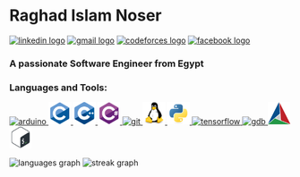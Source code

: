 # Raghad Islam Noser

<div align="left">
<a href="https://www.linkedin.com/in/raghad-islam-a0133825b/" target="blank">
  <img src="https://img.shields.io/static/v1?message=LinkedIn&logo=linkedin&label=&color=0077B5&logoColor=white&labelColor=&style=for-the-badge" height="22" alt="linkedin logo"  /></a>
  
<a href="mailto:Raghad.noser.2003@gmail.com" target="blank">
<img src="https://img.shields.io/static/v1?message=Gmail&logo=gmail&label=&color=CC0000&logoColor=white&labelColor=&style=for-the-badge" height="22" alt="gmail logo" /></a>

<a href="https://codeforces.com/profile/raghad78" target="blank">
<img src="https://img.shields.io/static/v1?message=Codeforces&logo=codeforces&label=&color=FF8C00&logoColor=white&labelColor=&style=for-the-badge" height="22" alt="codeforces logo" /></a>
<a href="https://www.facebook.com/raghad.noser/" target="blank">
<img src="https://img.shields.io/static/v1?message=Facebook&logo=facebook&label=&color=1877F2&logoColor=white&labelColor=&style=for-the-badge" height="22" alt="facebook logo" /></a>
</div>

<h3 align="left">A passionate Software Engineer from Egypt</h3>
</p>

<h3 align="left">Languages and Tools:</h3>
<p align="left">
<a href="https://www.arduino.cc/" target="_blank" rel="noreferrer"> <img src="https://cdn.worldvectorlogo.com/logos/arduino-1.svg" alt="arduino" width="40" height="40"/> </a> 
<a href="https://www.cprogramming.com/" target="_blank" rel="noreferrer"> <img src="https://raw.githubusercontent.com/devicons/devicon/master/icons/c/c-original.svg" alt="c" width="40" height="40"/> </a> 
<a href="https://www.w3schools.com/cpp/" target="_blank" rel="noreferrer"> <img src="https://raw.githubusercontent.com/devicons/devicon/master/icons/cplusplus/cplusplus-original.svg" alt="cplusplus" width="40" height="40"/> </a> 
<a href="https://www.w3schools.com/cs/" target="_blank" rel="noreferrer"> <img src="https://raw.githubusercontent.com/devicons/devicon/master/icons/csharp/csharp-original.svg" alt="csharp" width="40" height="40"/> </a> 
<a href="https://git-scm.com/" target="_blank" rel="noreferrer"> <img src="https://www.vectorlogo.zone/logos/git-scm/git-scm-icon.svg" alt="git" width="40" height="40"/> </a> 
<a href="https://www.linux.org/" target="_blank" rel="noreferrer"> <img src="https://raw.githubusercontent.com/devicons/devicon/master/icons/linux/linux-original.svg" alt="linux" width="40" height="40"/> </a> 
<a href="https://www.python.org" target="_blank" rel="noreferrer"> <img src="https://raw.githubusercontent.com/devicons/devicon/master/icons/python/python-original.svg" alt="python" width="40" height="40"/> </a> 
<a href="https://www.tensorflow.org" target="_blank" rel="noreferrer"> <img src="https://www.vectorlogo.zone/logos/tensorflow/tensorflow-icon.svg" alt="tensorflow" width="40" height="40"/> </a> 
<a href="https://www.gnu.org/software/gdb/" target="_blank" rel="noreferrer"> <img src="https://www.vectorlogo.zone/logos/gnu/gnu-icon.svg" alt="gdb" width="40" height="40"/> </a> 
<a href="https://cmake.org/" target="_blank" rel="noreferrer"> <img src="https://raw.githubusercontent.com/devicons/devicon/master/icons/cmake/cmake-original.svg" alt="cmake" width="40" height="40"/> </a> 
</a> <a href="https://www.gnu.org/software/bash/" target="_blank" rel="noreferrer"> <img src="https://raw.githubusercontent.com/devicons/devicon/master/icons/bash/bash-original.svg" alt="bash" width="40" height="40"/> </a> 
</p>
</p>
</div>

<div align="left">
  <img src="https://github-readme-stats.vercel.app/api/top-langs?username=raghadislam&locale=en&hide_title=false&layout=compact&card_width=320&langs_count=5&theme=dracula&hide_border=false" height="150" alt="languages graph"  />
  <img src="https://streak-stats.demolab.com?user=maurodesouza&locale=en&mode=daily&theme=dark&hide_border=false&border_radius=5&order=3" height="150" alt="streak graph"  />
</div>

